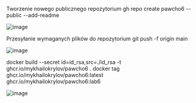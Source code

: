 

Tworzenie nowego publicznego repozytorium 
gh repo create pawcho6 --public --add-readme<br />

![image](https://github.com/MykhailoKrylov/pawcho6/assets/134151663/4e903094-3b1c-4d96-baa9-0b60cae9610b) <br />

Przesyłanie wymaganych plików do repozytorium 
git push -f origin main <br />

![image](https://github.com/MykhailoKrylov/pawcho6/assets/134151663/ca2c42a5-3ff0-42a0-99bb-ba882baf5258)<br />


docker build --secret id=id_rsa,src=./id_rsa -t ghcr.io/mykhailokrylov/pawcho6 .
docker tag ghcr.io/mykhailokrylov/pawcho6:latest ghcr.io/mykhailokrylov/pawcho6:lab6

![image](https://github.com/MykhailoKrylov/pawcho6/assets/134151663/a753afd1-137f-4624-bafc-2b1edaeff853)


